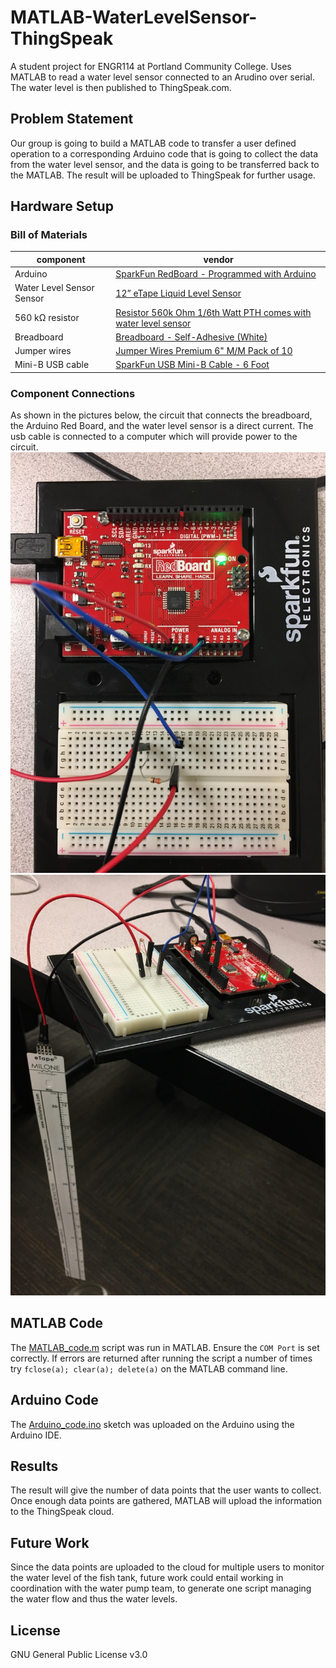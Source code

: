 # MATLAB-WaterLevelSensor-ThingSpeak

A student project for ENGR114 at Portland Community College. Uses MATLAB to read a water level sensor connected to an Arudino over serial.
The water level is then published to ThingSpeak.com.

## Problem Statement
Our group is going to build a MATLAB code to transfer a user defined operation to a corresponding Arduino code that is going to collect the data from the water level sensor, and the data is going to be transferred back to the MATLAB. The result will be uploaded to ThingSpeak for further usage.

## Hardware Setup

### Bill of Materials
|component|vendor|
|---|---|
|Arduino|[SparkFun RedBoard - Programmed with Arduino](https://www.sparkfun.com/products/13975)|
|Water Level Sensor Sensor|[12” eTape Liquid Level Sensor](https://www.adafruit.com/product/464)|
|560 kΩ resistor|[Resistor 560k Ohm 1/6th Watt PTH comes with water level sensor](https://www.adafruit.com/product/464)|
|Breadboard|[Breadboard - Self-Adhesive (White)](https://www.sparkfun.com/products/12002)|
|Jumper wires|[Jumper Wires Premium 6" M/M Pack of 10](https://www.sparkfun.com/products/8431 )|
|Mini-B USB cable|[SparkFun USB Mini-B Cable - 6 Foot](https://www.sparkfun.com/products/11301)|

### Component Connections
As shown in the pictures below, the circuit that connects the breadboard, the Arduino Red Board, and the water level sensor is a direct current. The usb cable is connected to a computer which will provide power to the circuit.
![Alt-text](/doc/connected_hardware1.jpg "Alt-title")
![Alt-text](/doc/connected_hardware2.jpg "Alt-title")

## MATLAB Code
The [MATLAB_code.m](MATLAB_code.m) script was run in MATLAB. Ensure the ```COM Port``` is set correctly. If errors are returned after running the script a number of times try ```fclose(a); clear(a); delete(a)``` on the MATLAB command line.

## Arduino Code
The [Arduino_code.ino](Arduino_code.ino) sketch was uploaded on the Arduino using the Arduino IDE.


## Results
The result will give the number of data points that the user wants to collect. Once enough data points are gathered, MATLAB will upload the information to the ThingSpeak cloud.

## Future Work
Since the data points are uploaded to the cloud for multiple users to monitor the water level of the fish tank, future work could entail working in coordination with the water pump team, to generate one script managing the water flow and thus the water levels. 

## License
GNU General Public License v3.0
